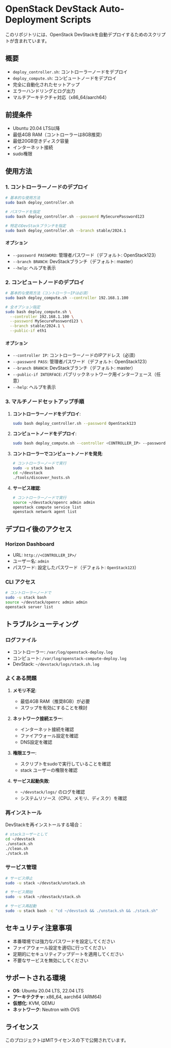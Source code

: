 # OpenStack DevStack Auto-Deployment Scripts

このリポジトリには、OpenStack DevStackを自動デプロイするためのスクリプトが含まれています。

## 概要

- `deploy_controller.sh`: コントローラーノードをデプロイ
- `deploy_compute.sh`: コンピュートノードをデプロイ
- 完全に自動化されたセットアップ
- エラーハンドリングとログ出力
- マルチアーキテクチャ対応（x86_64/aarch64）

## 前提条件

- Ubuntu 20.04 LTS以降
- 最低4GB RAM（コントローラーは8GB推奨）
- 最低20GB空きディスク容量
- インターネット接続
- sudo権限

## 使用方法

### 1. コントローラーノードのデプロイ

```bash
# 基本的な使用方法
sudo bash deploy_controller.sh

# パスワードを指定
sudo bash deploy_controller.sh --password MySecurePassword123

# 特定のDevStackブランチを指定
sudo bash deploy_controller.sh --branch stable/2024.1
```

#### オプション
- `--password PASSWORD`: 管理者パスワード（デフォルト: OpenStack123）
- `--branch BRANCH`: DevStackブランチ（デフォルト: master）
- `--help`: ヘルプを表示

### 2. コンピュートノードのデプロイ

```bash
# 基本的な使用方法（コントローラーIPは必須）
sudo bash deploy_compute.sh --controller 192.168.1.100

# 全オプション指定
sudo bash deploy_compute.sh \
  --controller 192.168.1.100 \
  --password MySecurePassword123 \
  --branch stable/2024.1 \
  --public-if eth1
```

#### オプション
- `--controller IP`: コントローラーノードのIPアドレス（必須）
- `--password PASS`: 管理者パスワード（デフォルト: OpenStack123）
- `--branch BRANCH`: DevStackブランチ（デフォルト: master）
- `--public-if INTERFACE`: パブリックネットワーク用インターフェース（任意）
- `--help`: ヘルプを表示

### 3. マルチノードセットアップ手順

1. **コントローラーノードをデプロイ**:
   ```bash
   sudo bash deploy_controller.sh --password OpenStack123
   ```

2. **コンピュートノードをデプロイ**:
   ```bash
   sudo bash deploy_compute.sh --controller <CONTROLLER_IP> --password OpenStack123
   ```

3. **コントローラーでコンピュートノードを発見**:
   ```bash
   # コントローラーノードで実行
   sudo -u stack bash
   cd ~/devstack
   ./tools/discover_hosts.sh
   ```

4. **サービス確認**:
   ```bash
   # コントローラーノードで実行
   source ~/devstack/openrc admin admin
   openstack compute service list
   openstack network agent list
   ```

## デプロイ後のアクセス

### Horizon Dashboard
- URL: `http://<CONTROLLER_IP>/`
- ユーザー名: `admin`
- パスワード: 設定したパスワード（デフォルト: `OpenStack123`）

### CLI アクセス
```bash
# コントローラーノードで
sudo -u stack bash
source ~/devstack/openrc admin admin
openstack server list
```

## トラブルシューティング

### ログファイル
- コントローラー: `/var/log/openstack-deploy.log`
- コンピュート: `/var/log/openstack-compute-deploy.log`
- DevStack: `~/devstack/logs/stack.sh.log`

### よくある問題

1. **メモリ不足**:
   - 最低4GB RAM（推奨8GB）が必要
   - スワップを有効にすることを検討

2. **ネットワーク接続エラー**:
   - インターネット接続を確認
   - ファイアウォール設定を確認
   - DNS設定を確認

3. **権限エラー**:
   - スクリプトをsudoで実行していることを確認
   - stack ユーザーの権限を確認

4. **サービス起動失敗**:
   - `~/devstack/logs/` のログを確認
   - システムリソース（CPU、メモリ、ディスク）を確認

### 再インストール

DevStackを再インストールする場合：

```bash
# stackユーザーとして
cd ~/devstack
./unstack.sh
./clean.sh
./stack.sh
```

### サービス管理

```bash
# サービス停止
sudo -u stack ~/devstack/unstack.sh

# サービス開始
sudo -u stack ~/devstack/stack.sh

# サービス再起動
sudo -u stack bash -c "cd ~/devstack && ./unstack.sh && ./stack.sh"
```

## セキュリティ注意事項

- 本番環境では強力なパスワードを設定してください
- ファイアウォール設定を適切に行ってください
- 定期的にセキュリティアップデートを適用してください
- 不要なサービスを無効にしてください

## サポートされる環境

- **OS**: Ubuntu 20.04 LTS, 22.04 LTS
- **アーキテクチャ**: x86_64, aarch64 (ARM64)
- **仮想化**: KVM, QEMU
- **ネットワーク**: Neutron with OVS

## ライセンス

このプロジェクトはMITライセンスの下で公開されています。